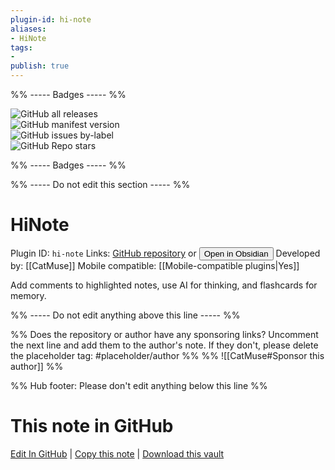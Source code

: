 ```yaml
---
plugin-id: hi-note
aliases:
- HiNote
tags: 
- 
publish: true
---
```


%% ----- Badges ----- %%

![GitHub all releases](https://img.shields.io/github/downloads/CatMuse/HiNote/total?color=573E7A&logo=github&style=for-the-badge)   
![GitHub manifest version](https://img.shields.io/github/manifest-json/v/CatMuse/HiNote?color=573E7A&logo=github&style=for-the-badge)   
![GitHub issues by-label](https://img.shields.io/github/issues/CatMuse/HiNote/help%20wanted?color=573E7A&logo=github&style=for-the-badge)   
![GitHub Repo stars](https://img.shields.io/github/stars/CatMuse/HiNote?color=573E7A&logo=github&style=for-the-badge)

%% ----- Badges ----- %%

%% ----- Do not edit this section ----- %%

# HiNote

Plugin ID: `hi-note`
Links: [GitHub repository](https://github.com/CatMuse/HiNote) or [<button id=HH>Open in Obsidian</button>](obsidian://show-plugin?id=hi-note)
Developed by: [[CatMuse]]
Mobile compatible: [[Mobile-compatible plugins|Yes]]

Add comments to highlighted notes, use AI for thinking, and flashcards for memory.

%% ----- Do not edit anything above this line ----- %% 

%% Does the repository or author have any sponsoring links? Uncomment the next line and add them to the author's note. If they don't, please delete the placeholder tag: #placeholder/author %%
%% ![[CatMuse#Sponsor this author]] %%

%% Hub footer: Please don't edit anything below this line %%

# This note in GitHub

<span class="git-footer">[Edit In GitHub](https://github.dev/obsidian-community/obsidian-hub/blob/main/02%20-%20Community%20Expansions/02.05%20All%20Community%20Expansions/Plugins/hi-note.md "git-hub-edit-note") | [Copy this note](https://raw.githubusercontent.com/obsidian-community/obsidian-hub/main/02%20-%20Community%20Expansions/02.05%20All%20Community%20Expansions/Plugins/hi-note.md "git-hub-copy-note") | [Download this vault](https://github.com/obsidian-community/obsidian-hub/archive/refs/heads/main.zip "git-hub-download-vault") </span>
